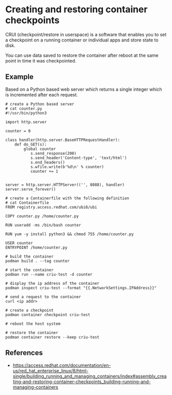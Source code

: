 # Creating and restoring container checkpoints

CRUI (checkpoint/restore in userspace) is a software that enables you to set a checkpoint on a running container or individual apps and store state to disk.

You can use data saved to restore the container after reboot at the same point in time it was checkpointed.

## Example
Based on a Python based web server which returns a single integer which is incremented after each request.

```
# create a Python based server
# cat counter.py
#!/usr/bin/python3

import http.server

counter = 0

class handler(http.server.BaseHTTPRequestHandler):
    def do_GET(s):
        global counter
           s.send_response(200)
           s.send_header('Content-type', 'text/html')
           s.end_headers()
           s.wfile.write(b'%d\n' % counter)
           counter += 1


server = http.server.HTTPServer(('', 8088), handler)
server.serve_forever()

# create a Containerfile with the following definition
# cat Containerfile
FROM registry.access.redhat.com/ubi8/ubi

COPY counter.py /home/counter.py

RUN useradd -ms /bin/bash counter

RUN yum -y install python3 && chmod 755 /home/counter.py

USER counter
ENTRYPOINT /home/counter.py

# build the container
podman build . --tag counter

# start the container
podman run --name criu-test -d counter

# display the ip address of the container
podman inspect criu-test --format "{{.NetworkSettings.IPAddress}}"

# send a request to the container
curl <ip addr>

# create a checkpoint
podman container checkpoint criu-test

# reboot the host system

# restore the container
podman container restore --keep criu-test

```

## References
- https://access.redhat.com/documentation/en-us/red_hat_enterprise_linux/8/html-single/building_running_and_managing_containers/index#assembly_creating-and-restoring-container-checkpoints_building-running-and-managing-containers
